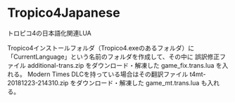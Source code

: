 # Tropico4Japanese
トロピコ4の日本語化関連LUA

Tropico4インストールフォルダ（Tropico4.exeのあるフォルダ）に
「CurrentLanguage」という名前のフォルダを作成して、その中に
誤訳修正ファイル additional-trans.zip をダウンロード・解凍した game_fix.trans.lua を入れる。
Modern Times DLCを持っている場合はその翻訳ファイル t4mt-20181223-214310.zip をダウンロード・解凍した game_mt.trans.lua も入れる。
